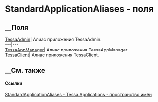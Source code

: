 # StandardApplicationAliases - поля
##  __Поля
[TessaAdmin](F_Tessa_Applications_StandardApplicationAliases_TessaAdmin.htm)|
Алиас приложения TessaAdmin.  
---|---  
[TessaAppManager](F_Tessa_Applications_StandardApplicationAliases_TessaAppManager.htm)|
Алиас приложения TessaAppManager.  
[TessaClient](F_Tessa_Applications_StandardApplicationAliases_TessaClient.htm)|
Алиас приложения TessaClient.  
## __См. также
#### Ссылки
[StandardApplicationAliases -
](T_Tessa_Applications_StandardApplicationAliases.htm)
[Tessa.Applications - пространство имён](N_Tessa_Applications.htm)
